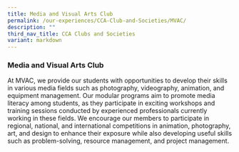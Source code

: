 ```yaml
---
title: Media and Visual Arts Club
permalink: /our-experiences/CCA-Club-and-Societies/MVAC/
description: ""
third_nav_title: CCA Clubs and Societies
variant: markdown
---
```

### Media and Visual Arts Club




At MVAC, we provide our students with opportunities to develop their skills in various media fields such as photography, videography, animation, and equipment management. Our modular programs aim to promote media literacy among students, as they participate in exciting workshops and training sessions conducted by experienced professionals currently working in these fields. We encourage our members to participate in regional, national, and international competitions in animation, photography, art, and design to enhance their exposure while also developing useful skills such as problem-solving, resource management, and project management.
